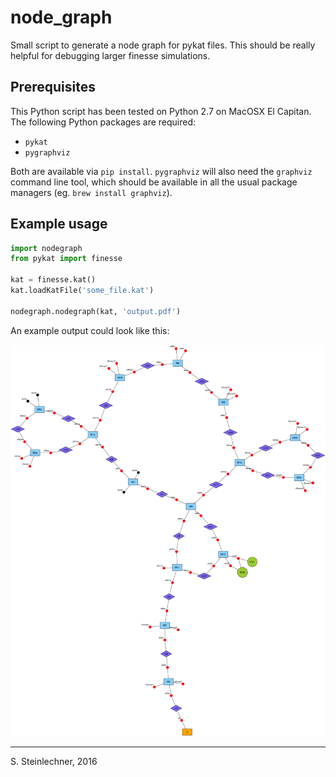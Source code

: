 # node_graph

Small script to generate a node graph for pykat files. This should be really
helpful for debugging larger finesse simulations.

## Prerequisites

This Python script has been tested on Python 2.7 on MacOSX El Capitan.
The following Python packages are required:

  * `pykat`
  * `pygraphviz`

Both are available via `pip install`. `pygraphviz` will also need the `graphviz`
command line tool, which should be available in all the usual package managers
(eg. `brew install graphviz`).

## Example usage

```python
import nodegraph
from pykat import finesse

kat = finesse.kat()
kat.loadKatFile('some_file.kat')

nodegraph.nodegraph(kat, 'output.pdf')
```

An example output could look like this:

<img src="example.png" />

----

S. Steinlechner, 2016
